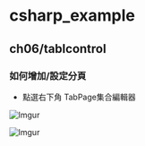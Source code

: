 # csharp_example

## ch06/tablcontrol

### 如何增加/設定分頁

- 點選右下角 TabPage集合編輯器

![Imgur](https://i.imgur.com/AonYCaQ.jpg)

![Imgur](https://i.imgur.com/WPTmAHn.jpg)